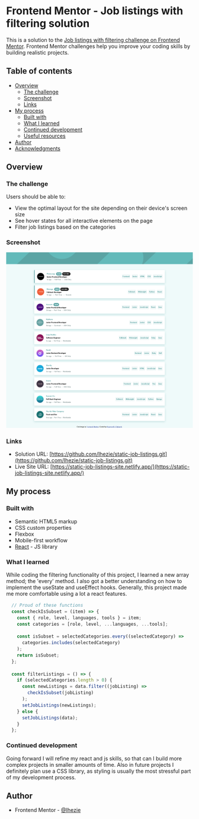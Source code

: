 # Frontend Mentor - Job listings with filtering solution

This is a solution to the [Job listings with filtering challenge on Frontend Mentor](https://www.frontendmentor.io/challenges/job-listings-with-filtering-ivstIPCt). Frontend Mentor challenges help you improve your coding skills by building realistic projects. 

## Table of contents

- [Overview](#overview)
  - [The challenge](#the-challenge)
  - [Screenshot](#screenshot)
  - [Links](#links)
- [My process](#my-process)
  - [Built with](#built-with)
  - [What I learned](#what-i-learned)
  - [Continued development](#continued-development)
  - [Useful resources](#useful-resources)
- [Author](#author)
- [Acknowledgments](#acknowledgments)

## Overview

### The challenge

Users should be able to:

- View the optimal layout for the site depending on their device's screen size
- See hover states for all interactive elements on the page
- Filter job listings based on the categories

### Screenshot

![](./screenshot.png)

### Links

- Solution URL: [https://github.com/Ihezie/static-job-listings.git](https://github.com/Ihezie/static-job-listings.git)
- Live Site URL: [https://static-job-listings-site.netlify.app/](https://static-job-listings-site.netlify.app/)

## My process

### Built with

- Semantic HTML5 markup
- CSS custom properties
- Flexbox
- Mobile-first workflow
- [React](https://reactjs.org/) - JS library

### What I learned

While coding the filtering functionality of this project, I learned a new array method; the 'every' method. I also got a better understanding on how to implement the useState and useEffect hooks. Generally, this project made me more comfortable using a lot a react features.

```js
  // Proud of these functions
  const checkIsSubset = (item) => {
    const { role, level, languages, tools } = item;
    const categories = [role, level, ...languages, ...tools];

    const isSubset = selectedCategories.every((selectedCategory) =>
      categories.includes(selectedCategory)
    );
    return isSubset;
  };

  const filterListings = () => {
    if (selectedCategories.length > 0) {
      const newListings = data.filter((jobListing) =>
        checkIsSubset(jobListing)
      );
      setJobListings(newListings);
    } else {
      setJobListings(data);
    }
  };
```
### Continued development
Going forward I will refine my react and js skills, so that can I build more complex projects in smaller amounts of time. Also in future projects I definitely plan use a CSS library, as styling is usually the most stressful part of my development process.

## Author
- Frontend Mentor - [@Ihezie](https://www.frontendmentor.io/profile/Ihezie)

